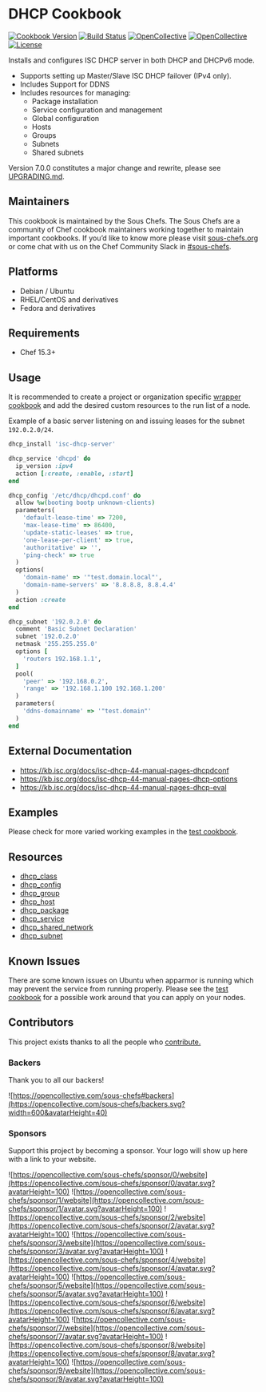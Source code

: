 # DHCP Cookbook

[![Cookbook Version](https://img.shields.io/cookbook/v/dhcp.svg)](https://supermarket.chef.io/cookbooks/dhcp)
[![Build Status](https://img.shields.io/circleci/project/github/sous-chefs/dhcp/master.svg)](https://circleci.com/gh/sous-chefs/dhcp)
[![OpenCollective](https://opencollective.com/sous-chefs/backers/badge.svg)](#backers)
[![OpenCollective](https://opencollective.com/sous-chefs/sponsors/badge.svg)](#sponsors)
[![License](https://img.shields.io/badge/License-Apache%202.0-green.svg)](https://opensource.org/licenses/Apache-2.0)

Installs and configures ISC DHCP server in both DHCP and DHCPv6 mode.

- Supports setting up Master/Slave ISC DHCP failover (IPv4 only).
- Includes Support for DDNS
- Includes resources for managing:
  - Package installation
  - Service configuration and management
  - Global configuration
  - Hosts
  - Groups
  - Subnets
  - Shared subnets

Version 7.0.0 constitutes a major change and rewrite, please see [UPGRADING.md](./UPGRADING.md).

## Maintainers

This cookbook is maintained by the Sous Chefs. The Sous Chefs are a community of Chef cookbook maintainers working together to maintain important cookbooks. If you’d like to know more please visit [sous-chefs.org](https://sous-chefs.org/) or come chat with us on the Chef Community Slack in [#sous-chefs](https://chefcommunity.slack.com/messages/C2V7B88SF).

## Platforms

- Debian / Ubuntu
- RHEL/CentOS and derivatives
- Fedora and derivatives

## Requirements

- Chef 15.3+

## Usage

It is recommended to create a project or organization specific [wrapper cookbook](https://www.chef.io/blog/2013/12/03/doing-wrapper-cookbooks-right/) and add the desired custom resources to the run list of a node.

Example of a basic server listening on and issuing leases for the subnet `192.0.2.0/24`.

```ruby
dhcp_install 'isc-dhcp-server'

dhcp_service 'dhcpd' do
  ip_version :ipv4
  action [:create, :enable, :start]
end

dhcp_config '/etc/dhcp/dhcpd.conf' do
  allow %w(booting bootp unknown-clients)
  parameters(
    'default-lease-time' => 7200,
    'max-lease-time' => 86400,
    'update-static-leases' => true,
    'one-lease-per-client' => true,
    'authoritative' => '',
    'ping-check' => true
  )
  options(
    'domain-name' => '"test.domain.local"',
    'domain-name-servers' => '8.8.8.8, 8.8.4.4'
  )
  action :create
end

dhcp_subnet '192.0.2.0' do
  comment 'Basic Subnet Declaration'
  subnet '192.0.2.0'
  netmask '255.255.255.0'
  options [
    'routers 192.168.1.1',
  ]
  pool(
    'peer' => '192.168.0.2',
    'range' => '192.168.1.100 192.168.1.200'
  )
  parameters(
    'ddns-domainname' => '"test.domain"'
  )
end
```

## External Documentation

- <https://kb.isc.org/docs/isc-dhcp-44-manual-pages-dhcpdconf>
- <https://kb.isc.org/docs/isc-dhcp-44-manual-pages-dhcp-options>
- <https://kb.isc.org/docs/isc-dhcp-44-manual-pages-dhcp-eval>

## Examples

Please check for more varied working examples in the [test cookbook](./test/cookbooks/test/).

## Resources

- [dhcp_class](documentation/dhcp_class.md)
- [dhcp_config](documentation/dhcp_config.md)
- [dhcp_group](documentation/dhcp_group.md)
- [dhcp_host](documentation/dhcp_host.md)
- [dhcp_package](documentation/dhcp_package.md)
- [dhcp_service](documentation/dhcp_service.md)
- [dhcp_shared_network](documentation/dhcp_shared_network.md)
- [dhcp_subnet](documentation/dhcp_subnet.md)

## Known Issues

There are some known issues on Ubuntu when apparmor is running which may prevent the service from running properly.
Please see the [test cookbook](test/cookbooks/test) for a possible work around that you can apply on your nodes.

## Contributors

This project exists thanks to all the people who [contribute.](https://opencollective.com/sous-chefs/contributors.svg?width=890&button=false)

### Backers

Thank you to all our backers!

![https://opencollective.com/sous-chefs#backers](https://opencollective.com/sous-chefs/backers.svg?width=600&avatarHeight=40)

### Sponsors

Support this project by becoming a sponsor. Your logo will show up here with a link to your website.

![https://opencollective.com/sous-chefs/sponsor/0/website](https://opencollective.com/sous-chefs/sponsor/0/avatar.svg?avatarHeight=100)
![https://opencollective.com/sous-chefs/sponsor/1/website](https://opencollective.com/sous-chefs/sponsor/1/avatar.svg?avatarHeight=100)
![https://opencollective.com/sous-chefs/sponsor/2/website](https://opencollective.com/sous-chefs/sponsor/2/avatar.svg?avatarHeight=100)
![https://opencollective.com/sous-chefs/sponsor/3/website](https://opencollective.com/sous-chefs/sponsor/3/avatar.svg?avatarHeight=100)
![https://opencollective.com/sous-chefs/sponsor/4/website](https://opencollective.com/sous-chefs/sponsor/4/avatar.svg?avatarHeight=100)
![https://opencollective.com/sous-chefs/sponsor/5/website](https://opencollective.com/sous-chefs/sponsor/5/avatar.svg?avatarHeight=100)
![https://opencollective.com/sous-chefs/sponsor/6/website](https://opencollective.com/sous-chefs/sponsor/6/avatar.svg?avatarHeight=100)
![https://opencollective.com/sous-chefs/sponsor/7/website](https://opencollective.com/sous-chefs/sponsor/7/avatar.svg?avatarHeight=100)
![https://opencollective.com/sous-chefs/sponsor/8/website](https://opencollective.com/sous-chefs/sponsor/8/avatar.svg?avatarHeight=100)
![https://opencollective.com/sous-chefs/sponsor/9/website](https://opencollective.com/sous-chefs/sponsor/9/avatar.svg?avatarHeight=100)
